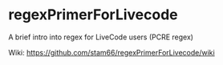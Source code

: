 # regexPrimerForLivecode
A brief intro into regex for LiveCode users (PCRE regex)

Wiki: https://github.com/stam66/regexPrimerForLivecode/wiki
